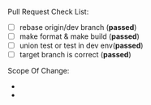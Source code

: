 Pull Request Check List:
- [ ] rebase origin/dev branch (**passed**)
- [ ] make format & make build  (**passed**)
- [ ] union test or test in dev env(**passed**)
- [ ] target branch is correct (**passed**)

Scope Of Change:

-
- 